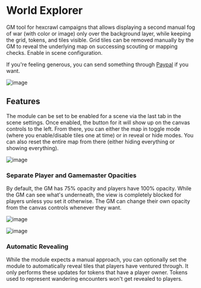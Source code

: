 # World Explorer

GM tool for hexcrawl campaigns that allows displaying a second manual fog of war (with color or image) only over the background layer, while keeping the grid, tokens, and tiles visible. Grid tiles can be removed manually by the GM to reveal the underlying map on successing scouting or mapping checks. Enable in scene configuration.

If you're feeling generous, you can send something through [Paypal](https://paypal.me/carlosfernandez1779?locale.x=en_US) if you want.

![image](https://github.com/user-attachments/assets/a70120ac-b992-493e-94dc-c2569d8351c5)

## Features

The module can be set to be enabled for a scene via the last tab in the scene settings. Once enabled, the button for it will show up on the canvas controls to the left. From there, you can either the map in toggle mode (where you enable/disable tiles one at time) or in reveal or hide modes. You can also reset the entire map from there (either hiding everything or showing everything).

![image](https://github.com/user-attachments/assets/814debd6-aab8-4e69-b355-d3f2dfc9d42b)

### Separate Player and Gamemaster Opacities

By default, the GM has 75% opacity and players have 100% opacity. While the GM can see what's underneath, the view is completely blocked for players unless you set it otherwise. The GM can change their own opacity from the canvas controls whenever they want.

![image](https://github.com/user-attachments/assets/69b181b3-d62f-4496-b815-616fff2f5921)

![image](https://github.com/user-attachments/assets/3e7ef0e1-ff66-4c1f-a816-81aac0023ef7)

### Automatic Revealing

While the module expects a manual approach, you can optionally set the module to automatically reveal tiles that players have ventured through. It only performs these updates for tokens that have a player owner. Tokens used to represent wandering encounters won't get revealed to players.
